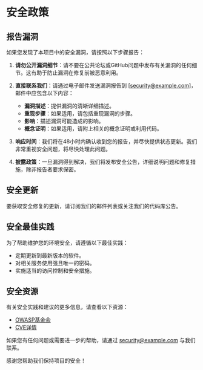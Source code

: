 # 安全政策

## 报告漏洞

如果您发现了本项目中的安全漏洞，请按照以下步骤报告：

1. **请勿公开漏洞细节**：请不要在公共论坛或GitHub问题中发布有关漏洞的任何细节。这有助于防止漏洞在修复前被恶意利用。

2. **直接联系我们**：请通过电子邮件发送漏洞报告到 [security@example.com]，邮件中应包含以下内容：
   - **漏洞描述**：提供漏洞的清晰详细描述。
   - **重现步骤**：如果适用，请包括重现漏洞的步骤。
   - **影响**：描述漏洞可能造成的影响。
   - **概念证明**：如果适用，请附上相关的概念证明或利用代码。

3. **响应时间**：我们将在48小时内确认收到您的报告，并尽快提供状态更新。我们非常重视安全问题，将尽快处理此问题。

4. **披露政策**：一旦漏洞得到解决，我们将发布安全公告，详细说明问题和修复措施，除非报告者要求保密。

## 安全更新

要获取安全修复的更新，请订阅我们的邮件列表或关注我们的代码库公告。

## 安全最佳实践

为了帮助维护您的环境安全，请遵循以下最佳实践：
- 定期更新到最新版本的软件。
- 对相关服务使用强且唯一的密码。
- 实施适当的访问控制和安全措施。

## 安全资源

有关安全实践和建议的更多信息，请查看以下资源：
- [OWASP基金会](https://owasp.org/)
- [CVE详情](https://cve.mitre.org/cve/)

如果您有任何问题或需要进一步的帮助，请通过 [security@example.com](mailto:security@example.com) 与我们联系。

感谢您帮助我们保持项目的安全！
